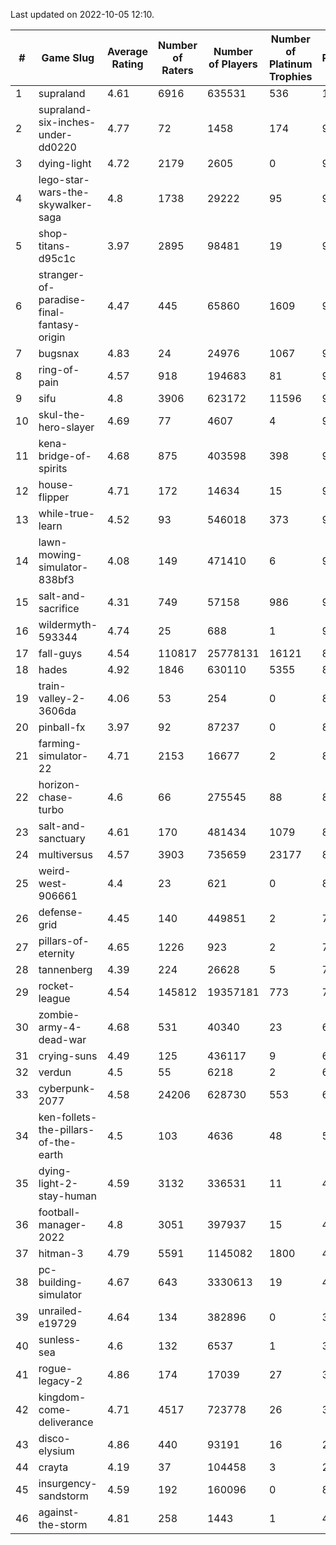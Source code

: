 Last updated on 2022-10-05 12:10.


|#|Game Slug|Average Rating|Number of Raters|Number of Players|Number of Platinum Trophies|Max Rarity (%)|
|---|---|---|---|---|---|---|
|1|supraland|4.61|6916|635531|536|100|
|2|supraland-six-inches-under-dd0220|4.77|72|1458|174|99|
|3|dying-light|4.72|2179|2605|0|98|
|4|lego-star-wars-the-skywalker-saga|4.8|1738|29222|95|98|
|5|shop-titans-d95c1c|3.97|2895|98481|19|98|
|6|stranger-of-paradise-final-fantasy-origin|4.47|445|65860|1609|98|
|7|bugsnax|4.83|24|24976|1067|97|
|8|ring-of-pain|4.57|918|194683|81|97|
|9|sifu|4.8|3906|623172|11596|96|
|10|skul-the-hero-slayer|4.69|77|4607|4|96|
|11|kena-bridge-of-spirits|4.68|875|403598|398|94|
|12|house-flipper|4.71|172|14634|15|93|
|13|while-true-learn|4.52|93|546018|373|93|
|14|lawn-mowing-simulator-838bf3|4.08|149|471410|6|91|
|15|salt-and-sacrifice|4.31|749|57158|986|91|
|16|wildermyth-593344|4.74|25|688|1|90|
|17|fall-guys|4.54|110817|25778131|16121|89|
|18|hades|4.92|1846|630110|5355|89|
|19|train-valley-2-3606da|4.06|53|254|0|89|
|20|pinball-fx|3.97|92|87237|0|86|
|21|farming-simulator-22|4.71|2153|16677|2|85|
|22|horizon-chase-turbo|4.6|66|275545|88|83|
|23|salt-and-sanctuary|4.61|170|481434|1079|83|
|24|multiversus|4.57|3903|735659|23177|81|
|25|weird-west-906661|4.4|23|621|0|80|
|26|defense-grid|4.45|140|449851|2|79|
|27|pillars-of-eternity|4.65|1226|923|2|79|
|28|tannenberg|4.39|224|26628|5|76|
|29|rocket-league|4.54|145812|19357181|773|74|
|30|zombie-army-4-dead-war|4.68|531|40340|23|66|
|31|crying-suns|4.49|125|436117|9|65|
|32|verdun|4.5|55|6218|2|65|
|33|cyberpunk-2077|4.58|24206|628730|553|61|
|34|ken-follets-the-pillars-of-the-earth|4.5|103|4636|48|58|
|35|dying-light-2-stay-human|4.59|3132|336531|11|48|
|36|football-manager-2022|4.8|3051|397937|15|48|
|37|hitman-3|4.79|5591|1145082|1800|48|
|38|pc-building-simulator|4.67|643|3330613|19|47|
|39|unrailed-e19729|4.64|134|382896|0|39|
|40|sunless-sea|4.6|132|6537|1|38|
|41|rogue-legacy-2|4.86|174|17039|27|36|
|42|kingdom-come-deliverance|4.71|4517|723778|26|30|
|43|disco-elysium|4.86|440|93191|16|28|
|44|crayta|4.19|37|104458|3|22|
|45|insurgency-sandstorm|4.59|192|160096|0|8|
|46|against-the-storm|4.81|258|1443|1|4|
